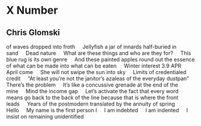 # X Number
## Chris Glomski
of waves dropped into froth     Jellyfish a jar
of innards half-buried in sand     Dead nature     What are
these things and who are they for?     This blue rug
is its own genre     And these painted apples
round out the essence of what can be made
into what can be eaten     Winter interest
3.9 APR     April come     She will not
swipe the sun into sky     Limits of credentialed
credit     “At least you’re not the janitor’s
azaleas of the everyday dustpan”     There’s
the problem     It’s like a concussive
grenade at the end of the mine     Mind the
income gap     Let’s activate the fact that
every word means go back to the back of the line
because that is where the front leads     Years
of the postmodern translated by the annuity
of spring     Hello     My name
is the first person I     I am indebted     I am
indented     I insist on remaining
unidentified